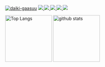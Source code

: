 [![daiki-gaasuu](https://komarev.com/ghpvc/?username=daiki-gaasu)](https://github.com/daiki-gaasuu/daiki-gaasuu/)
[![](https://img.shields.io/github/followers/daiki-gaasuu?label=follow&logo=github&style=flat)
](https://github.com/daiki-gaasuu)
[![](https://img.shields.io/twitter/follow/gaasuu_itnav?label=Twitter&logo=twitter&style=flat)
](http://twitter.com/gaasuu_itnav)
[![](https://qiita-badge.apiapi.app/s/gaasuu_itnav/posts.svg)
](http://qiita.com/gaasuu_itnav)
[![](https://qiita-badge.apiapi.app/s/gaasuu_itnav/contributions.svg)
](http://qiita.com/gaasuu_itnav)
![](https://github-profile-summary-cards.vercel.app/api/cards/profile-details?username=daiki-gaasuu&theme=dracula&hide-title=true)


<p align="left">
  <img alt="Top Langs" height="150px" src="https://github-readme-stats-clone-daiki-gaasuu.vercel.app/api/top-langs?username=daiki-gaasuu&count_private=true&layout=compact&theme=dracula&langs_count=4&hide=html,css,perl,php,coldfusion,javascript,lasso,scss,classic+asp,asp.net,shell,makefile" />
  <img alt="github stats" height="150px" src="https://github-readme-stats-clone-daiki-gaasuu.vercel.app/api?username=daiki-gaasuu&count_private=true&include_all_commits=true&theme=dracula" />
</p>
